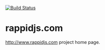 [![Build Status](https://travis-ci.org/rappid/rappidjs.com.png?branch=dev)](https://travis-ci.org/rappid/rappidjs.com)

rappidjs.com
============

http://www.rappidjs.com project home page. 

